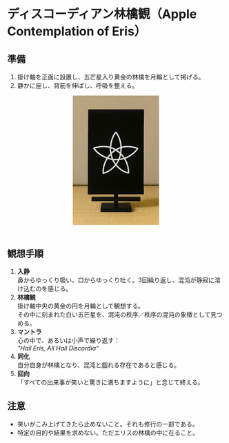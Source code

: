 # ディスコーディアン林檎観（Apple Contemplation of Eris）

## 準備
1. 掛け軸を正面に設置し、五芒星入り黄金の林檎を月輪として掲げる。  
2. 静かに座し、背筋を伸ばし、呼吸を整える。  

<div align="center">
<img src="ErisKan-005.png" width="200">
</div>
<br>

## 観想手順
1. **入静**  
   鼻からゆっくり吸い、口からゆっくり吐く。3回繰り返し、混沌が静寂に溶け込むのを感じる。  
2. **林檎観**  
   掛け軸中央の黄金の円を月輪として観想する。  
   その中に刻まれた白い五芒星を、混沌の秩序／秩序の混沌の象徴として見つめる。  
3. **マントラ**  
   心の中で、あるいは小声で繰り返す：  
   *"Hail Eris, All Hail Discordia"*  
4. **同化**  
   自分自身が林檎となり、混沌と戯れる存在であると感じる。  
5. **回向**  
   「すべての出来事が笑いと驚きに満ちますように」と念じて終える。  

## 注意
- 笑いがこみ上げてきたら止めないこと。それも修行の一部である。  
- 特定の目的や結果を求めない。ただエリスの林檎の中に在ること。  
